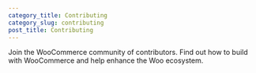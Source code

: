 ```yaml
---
category_title: Contributing 
category_slug: contributing
post_title: Contributing
---
```


Join the WooCommerce community of contributors. Find out how to build with WooCommerce and help enhance the Woo ecosystem.
